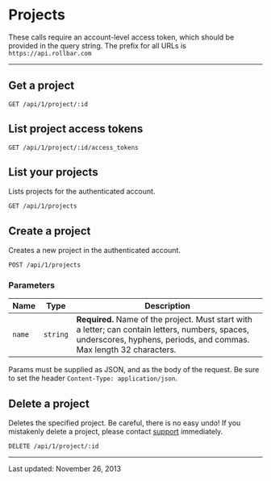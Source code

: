 # Projects

These calls require an account-level access token, which should be provided in the query string. The prefix for all URLs is `https://api.rollbar.com`

<!-- Sub:[TOC] -->

---

## Get a project

    GET /api/1/project/:id


## List project access tokens

    GET /api/1/project/:id/access_tokens


## List your projects

Lists projects for the authenticated account.

    GET /api/1/projects


## Create a project

Creates a new project in the authenticated account.

    POST /api/1/projects

### Parameters

Name | Type | Description
-----|------|-------------
`name`|`string`|**Required.** Name of the project. Must start with a letter; can contain letters, numbers, spaces, underscores, hyphens, periods, and commas. Max length 32 characters.

Params must be supplied as JSON, and as the body of the request. Be sure to set the header `Content-Type: application/json`.


## Delete a project

Deletes the specified project. Be careful, there is no easy undo! If you mistakenly delete a project, please contact [support](support@rollbar.com) immediately.

    DELETE /api/1/project/:id

-----

Last updated: November 26, 2013
